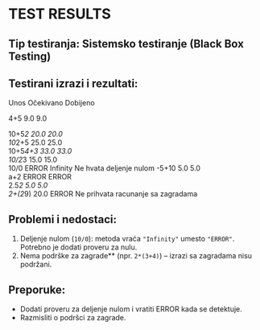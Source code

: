# TEST RESULTS

## Tip testiranja: Sistemsko testiranje (Black Box Testing)

## Testirani izrazi i rezultati:

 Unos         Očekivano    Dobijeno

 4+5            9.0          9.0             

 10+5*2        20.0          20.0     
 10*2+5        25.0          25.0     
 10+5*4+3      33.0          33.0     
 10/2*3        15.0          15.0     
 10/0          ERROR         Infinity   Ne hvata deljenje nulom
 -5+10         5.0           5.0         
 a+2           ERROR         ERROR    
 2.5*2         5.0           5.0      
 2+(2*9)       20.0          ERROR      Ne prihvata racunanje sa zagradama


## Problemi i nedostaci:

1. Deljenje nulom (`10/0`): metoda vraća `"Infinity"` umesto `"ERROR"`. Potrebno je dodati proveru za nulu.
2. Nema podrške za zagrade** (npr. `2*(3+4)`) – izrazi sa zagradama nisu podržani.



## Preporuke:

- Dodati proveru za deljenje nulom i vratiti ERROR kada se detektuje.
- Razmisliti o podršci za zagrade.
